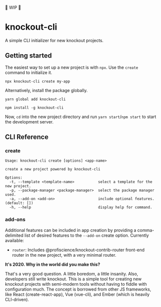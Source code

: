 👷 WIP 👷

# knockout-cli

A simple CLI initializer for new knockout projects.

## Getting started

The easiest way to set up a new project is with `npx`. Use the `create` command to initialize it.

```
npx knockout-cli create my-app
```

Alternatively, install the package globally.

```
yarn global add knockout-cli
```

```
npm install -g knockout-cli
```

Now, `cd` into the new project directory and run `yarn start`/`npm start` to start the development server.

## CLI Reference

### create

```
Usage: knockout-cli create [options] <app-name>

create a new project powered by knockout-cli

Options:
  -t, --template <template-name>           select a template for the new project.
  -p, --package-manager <package-manager>  select the package manager used.
  -a, --add-on <add-on>                    include optional features. (default: [])
  -h, --help                               display help for command.
```

### add-ons

Additional features can be included in app creation by providing a comma-delimited list of desired features to the `--add-on` create option. Currently available:

- `router`: Includes @profiscience/knockout-contrib-router front-end router in the new project, with a very minimal router.

**It's 2020. Why in the world did you make this?**

That's a very good question. A little boredom, a little insanity. Also, developers still write knockout. This is a simple tool for creating new knockout projects with semi-modern tools without having to fiddle with configuration much. The concept is borrowed from other JS frameworks, like React (create-react-app), Vue (vue-cli), and Ember (which is heavily CLI-driven).

